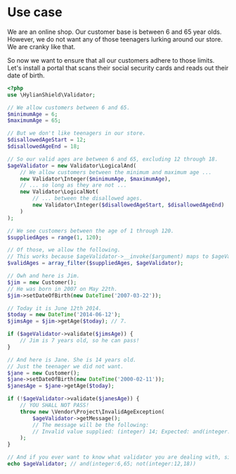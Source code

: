 # Use case

We are an online shop. Our customer base is between 6 and 65 year olds.
However, we do not want any of those teenagers lurking around our store. We are cranky like that.

So now we want to ensure that all our customers adhere to those limits. Let's install a portal that scans their social security cards and reads out their date of birth.

```php
<?php
use \HylianShield\Validator;

// We allow customers between 6 and 65.
$minimumAge = 6;
$maximumAge = 65;

// But we don't like teenagers in our store.
$disallowedAgeStart = 12;
$disallowedAgeEnd = 18;

// So our valid ages are between 6 and 65, excluding 12 through 18.
$ageValidator = new Validator\LogicalAnd(
    // We allow customers between the minimum and maximum age ...
    new Validator\Integer($minimumAge, $maximumAge),
    // ... so long as they are not ...
    new Validator\LogicalNot(
        // ... between the disallowed ages.
        new Validator\Integer($disallowedAgeStart, $disallowedAgeEnd)
    )
);

// We see customers between the age of 1 through 120.
$suppliedAges = range(1, 120);

// Of those, we allow the following.
// This works because $ageValidator->__invoke($argument) maps to $ageValidator->validate($argument).
$validAges = array_filter($suppliedAges, $ageValidator);

// Owh and here is Jim.
$jim = new Customer();
// He was born in 2007 on May 22th.
$jim->setDateOfBirth(new DateTime('2007-03-22'));

// Today it is June 12th 2014.
$today = new DateTime('2014-06-12');
$jimsAge = $jim->getAge($today); // 7.

if ($ageValidator->validate($jimsAge)) {
    // Jim is 7 years old, so he can pass!
}

// And here is Jane. She is 14 years old.
// Just the teenager we did not want.
$jane = new Customer();
$jane->setDateOfBirth(new DateTime('2000-02-11'));
$janesAge = $jane->getAge($today);

if (!$ageValidator->validate($janesAge)) {
    // YOU SHALL NOT PASS!
    throw new \Vendor\Project\InvalidAgeException(
        $ageValidator->getMessage();
        // The message will be the following:
        // Invalid value supplied: (integer) 14; Expected: and(integer:6,65; not(integer:12,18))
    );
}

// And if you ever want to know what validator you are dealing with, simply cast it to a string:
echo $ageValidator; // and(integer:6,65; not(integer:12,18))
```
